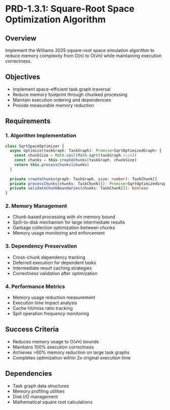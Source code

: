 # PRD-1.3.1: Square-Root Space Optimization Algorithm

## Overview
Implement the Williams 2025 square-root space simulation algorithm to reduce memory complexity from O(n) to O(√n) while maintaining execution correctness.

## Objectives
- Implement space-efficient task graph traversal
- Reduce memory footprint through chunked processing
- Maintain execution ordering and dependencies
- Provide measurable memory reduction

## Requirements

### 1. Algorithm Implementation
```typescript
class SqrtSpaceOptimizer {
  async optimize(taskGraph: TaskGraph): Promise<SqrtOptimizedGraph> {
    const chunkSize = Math.ceil(Math.sqrt(taskGraph.size))
    const chunks = this.createChunks(taskGraph, chunkSize)
    return this.processChunks(chunks)
  }
  
  private createChunks(graph: TaskGraph, size: number): TaskChunk[]
  private processChunks(chunks: TaskChunk[]): Promise<SqrtOptimizedGraph>
  private validateChunkBoundaries(chunks: TaskChunk[]): boolean
}
```

### 2. Memory Management
- Chunk-based processing with √n memory bound
- Spill-to-disk mechanism for large intermediate results
- Garbage collection optimization between chunks
- Memory usage monitoring and enforcement

### 3. Dependency Preservation
- Cross-chunk dependency tracking
- Deferred execution for dependent tasks
- Intermediate result caching strategies
- Correctness validation after optimization

### 4. Performance Metrics
- Memory usage reduction measurement
- Execution time impact analysis
- Cache hit/miss ratio tracking
- Spill operation frequency monitoring

## Success Criteria
- Reduces memory usage to O(√n) bounds
- Maintains 100% execution correctness
- Achieves >60% memory reduction on large task graphs
- Completes optimization within 2x original execution time

## Dependencies
- Task graph data structures
- Memory profiling utilities
- Disk I/O management
- Mathematical square root calculations